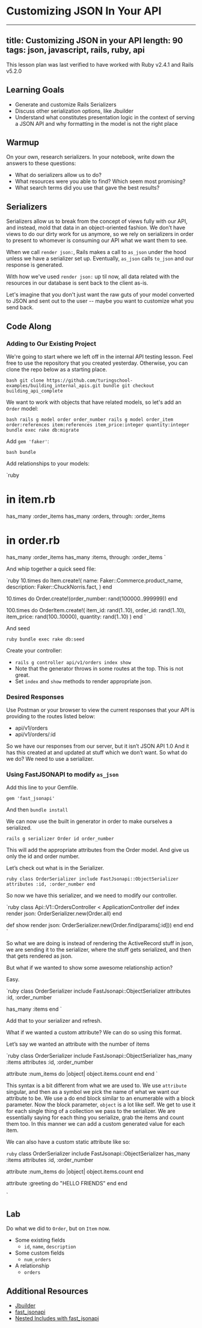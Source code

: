 # Customizing JSON In Your API

---
title: Customizing JSON in your API
length: 90
tags: json, javascript, rails, ruby, api
---

This lesson plan was last verified to have worked with Ruby v2.4.1 and Rails v5.2.0

## Learning Goals

* Generate and customize Rails Serializers
* Discuss other serialization options, like Jbuilder
* Understand what constitutes presentation logic in the context of serving a JSON API and why formatting in the model is not the right place


## Warmup

On your own, research serializers. In your notebook, write down the answers to these questions:

* What do serializers allow us to do?
* What resources were you able to find? Which seem most promising?
* What search terms did you use that gave the best results?

## Serializers

Serializers allow us to break from the concept of views fully with our API, and instead, mold that data in an object-oriented fashion. We don’t have views to do our dirty work for us anymore, so we rely on serializers in order to present to whomever is consuming our API what we want them to see.

When we call `render json:`, Rails makes a call to `as_json` under the hood unless we have a serializer set up. Eventually, `as_json` calls `to_json` and our response is generated.

With how we've used `render json:` up til now, all data related with the resources in our database is sent back to the client as-is.

Let's imagine that you don't just want the raw guts of your model converted to JSON and sent out to the user -- maybe you want to customize what you send back.


## Code Along

### Adding to Our Existing Project

We're going to start where we left off in the internal API testing lesson. Feel free to use the repository that you created yesterday. Otherwise, you can clone the repo below as a starting place.

`bash
git clone https://github.com/turingschool-examples/building_internal_apis.git
bundle
git checkout building_api_complete
`

We want to work with objects that have related models, so let's add an `Order` model:

`bash
rails g model order order_number
rails g model order_item order:references item:references item_price:integer quantity:integer
bundle exec rake db:migrate
`

Add `gem 'faker'`:

`bash
bundle
`

Add relationships to your models:

`ruby
# in item.rb
has_many :order_items
has_many :orders, through: :order_items

# in order.rb
has_many :order_items
has_many :items, through: :order_items
`

And whip together a quick seed file:

`ruby
10.times do
  Item.create!(
    name: Faker::Commerce.product_name,
    description: Faker::ChuckNorris.fact,
  )
end

10.times do
  Order.create!(order_number: rand(100000..999999))
end

100.times do
  OrderItem.create!(
    item_id: rand(1..10),
    order_id: rand(1..10),
    item_price: rand(100..10000),
    quantity: rand(1..10)
  )
end
`

And seed

`ruby
bundle exec rake db:seed
`

Create your controller:

  - `rails g controller api/v1/orders index show`
  - Note that the generator throws in some routes at the top. This is not great.
  - Set `index` and `show` methods to render appropriate json.

### Desired Responses

Use Postman or your browser to view the current responses that your API is providing to the routes listed below:

* api/v1/orders
* api/v1/orders/:id

So we have our responses from our server, but it isn’t JSON API 1.0 And it has this created at and updated at stuff which we don’t want. So what do we do? We need to use a serializer.



### Using FastJSONAPI to modify `as_json`

Add this line to your Gemfile.

`
gem 'fast_jsonapi'
`

And then `bundle install`


We can now use the built in generator in order to make ourselves a serialized.

`rails g serializer Order id order_number`

This will add the appropriate attributes from the  Order model.  And give us only the id and order number.

Let’s check out what is in the Serializer.

`ruby
class OrderSerializer
  include FastJsonapi::ObjectSerializer
  attributes :id, :order_number
end
`

So now we have this serializer, and we need to modify our controller.

`ruby
class Api::V1::OrdersController < ApplicationController
  def index
    render json: OrderSerializer.new(Order.all)
  end

  def show
    render json: OrderSerializer.new(Order.find(params[:id]))
  end
end
`

So what we are doing is instead of rendering the ActiveRecord stuff in json, we are sending it to the serializer, where the stuff gets serialized, and then that gets rendered as json.

But what if we wanted to show some awesome relationship action?

Easy.

`ruby
class OrderSerializer
  include FastJsonapi::ObjectSerializer
  attributes :id, :order_number

  has_many :items
end
`

Add that to your serializer and refresh.

What if we wanted a custom attribute? We can do so using this format.

Let’s say we wanted an attribute with the number of items

`ruby
class OrderSerializer
  include FastJsonapi::ObjectSerializer
  has_many :items
  attributes :id, :order_number

  attribute :num_items do |object|
    object.items.count
  end
end
`

This syntax is a bit different from what we are used to. We use `attribute` singular, and then as a symbol we pick the name of what we want our attribute to be. We use a do end block similar to an enumerable with a block parameter. Now the block parameter, `object` is a lot like self. We get to use it for each single thing of a collection we pass to the serializer. We are essentially saying for each thing you serialize, grab the items and count them too. In this manner we can add a custom generated value for each item.

We can also have a custom static attribute like so:

`ruby`
class OrderSerializer
  include FastJsonapi::ObjectSerializer
  has_many :items
  attributes :id, :order_number

  attribute :num_items do |object|
    object.items.count
  end

  attribute :greeting do
    "HELLO FRIENDS"
  end
end

`

## Lab

Do what we did to `Order`, but on `Item` now.

- Some existing fields
  - `id`, `name`, `description`
- Some custom fields
  - `num_orders`
- A relationship
  - `orders`

## Additional Resources

* [Jbuilder](https://github.com/rails/jbuilder)
* [fast_jsonapi](https://github.com/rails/jbuilder)
* [Nested Includes with fast_jsonapi](https://github.com/Netflix/fast_jsonapi/pull/152)
